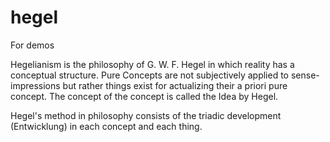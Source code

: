 # hegel
For demos

Hegelianism is the philosophy of G. W. F. Hegel in which reality has a conceptual structure. Pure Concepts are not subjectively applied to sense-impressions but rather things exist for actualizing their a priori pure concept. The concept of the concept is called the Idea by Hegel.

Hegel's method in philosophy consists of the triadic development (Entwicklung) in each concept and each thing.
